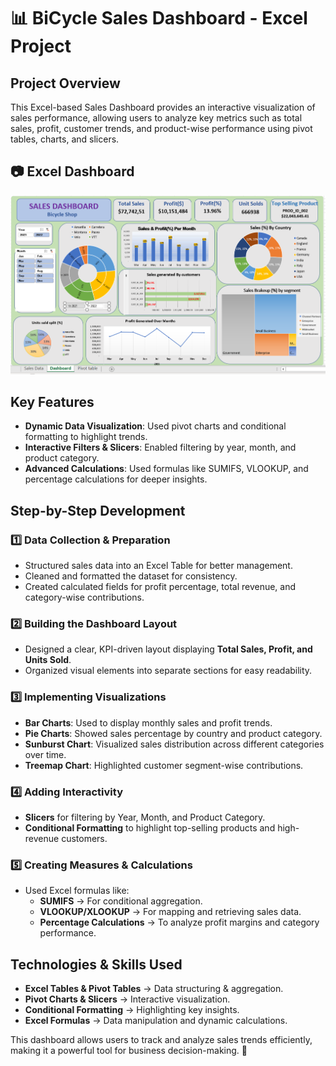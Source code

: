 # 📊 BiCycle Sales Dashboard - Excel Project  

## Project Overview  
This Excel-based Sales Dashboard provides an interactive visualization of sales performance, allowing users to analyze key metrics such as total sales, profit, customer trends, and product-wise performance using pivot tables, charts, and slicers.  

## 📷 Excel Dashboard  
![Bike Sales Dashboard](./Bicycle_dashboard.png)  

## Key Features  
- **Dynamic Data Visualization**: Used pivot charts and conditional formatting to highlight trends.  
- **Interactive Filters & Slicers**: Enabled filtering by year, month, and product category.  
- **Advanced Calculations**: Used formulas like SUMIFS, VLOOKUP, and percentage calculations for deeper insights.  

## Step-by-Step Development  

### 1️⃣ Data Collection & Preparation  
- Structured sales data into an Excel Table for better management.  
- Cleaned and formatted the dataset for consistency.  
- Created calculated fields for profit percentage, total revenue, and category-wise contributions.  

### 2️⃣ Building the Dashboard Layout  
- Designed a clear, KPI-driven layout displaying **Total Sales, Profit, and Units Sold**.  
- Organized visual elements into separate sections for easy readability.  

### 3️⃣ Implementing Visualizations  
- **Bar Charts**: Used to display monthly sales and profit trends.  
- **Pie Charts**: Showed sales percentage by country and product category.  
- **Sunburst Chart**: Visualized sales distribution across different categories over time.  
- **Treemap Chart**: Highlighted customer segment-wise contributions.  

### 4️⃣ Adding Interactivity  
- **Slicers** for filtering by Year, Month, and Product Category.  
- **Conditional Formatting** to highlight top-selling products and high-revenue customers.  

### 5️⃣ Creating Measures & Calculations  
- Used Excel formulas like:  
  - **SUMIFS** → For conditional aggregation.  
  - **VLOOKUP/XLOOKUP** → For mapping and retrieving sales data.  
  - **Percentage Calculations** → To analyze profit margins and category performance.  

## Technologies & Skills Used  
- **Excel Tables & Pivot Tables** → Data structuring & aggregation.  
- **Pivot Charts & Slicers** → Interactive visualization.  
- **Conditional Formatting** → Highlighting key insights.  
- **Excel Formulas** → Data manipulation and dynamic calculations.  

This dashboard allows users to track and analyze sales trends efficiently, making it a powerful tool for business decision-making. 🚀  

